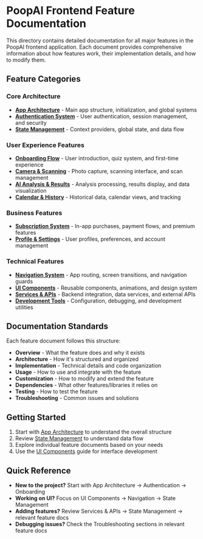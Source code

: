 # PoopAI Frontend Feature Documentation

This directory contains detailed documentation for all major features in the PoopAI frontend application. Each document provides comprehensive information about how features work, their implementation details, and how to modify them.

## Feature Categories

### Core Architecture
- [**App Architecture**](./01-app-architecture.md) - Main app structure, initialization, and global systems
- [**Authentication System**](./02-authentication.md) - User authentication, session management, and security
- [**State Management**](./03-state-management.md) - Context providers, global state, and data flow

### User Experience Features
- [**Onboarding Flow**](./04-onboarding.md) - User introduction, quiz system, and first-time experience
- [**Camera & Scanning**](./05-camera-scanning.md) - Photo capture, scanning interface, and scan management
- [**AI Analysis & Results**](./06-analysis-results.md) - Analysis processing, results display, and data visualization
- [**Calendar & History**](./07-calendar-history.md) - Historical data, calendar views, and tracking

### Business Features
- [**Subscription System**](./08-subscription.md) - In-app purchases, payment flows, and premium features
- [**Profile & Settings**](./09-profile-settings.md) - User profiles, preferences, and account management

### Technical Features
- [**Navigation System**](./10-navigation.md) - App routing, screen transitions, and navigation guards
- [**UI Components**](./11-ui-components.md) - Reusable components, animations, and design system
- [**Services & APIs**](./12-services-apis.md) - Backend integration, data services, and external APIs
- [**Development Tools**](./13-development-tools.md) - Configuration, debugging, and development utilities

## Documentation Standards

Each feature document follows this structure:
- **Overview** - What the feature does and why it exists
- **Architecture** - How it's structured and organized
- **Implementation** - Technical details and code organization
- **Usage** - How to use and integrate with the feature
- **Customization** - How to modify and extend the feature
- **Dependencies** - What other features/libraries it relies on
- **Testing** - How to test the feature
- **Troubleshooting** - Common issues and solutions

## Getting Started

1. Start with [App Architecture](./01-app-architecture.md) to understand the overall structure
2. Review [State Management](./03-state-management.md) to understand data flow
3. Explore individual feature documents based on your needs
4. Use the [UI Components](./11-ui-components.md) guide for interface development

## Quick Reference

- **New to the project?** Start with App Architecture → Authentication → Onboarding
- **Working on UI?** Focus on UI Components → Navigation → State Management  
- **Adding features?** Review Services & APIs → State Management → relevant feature docs
- **Debugging issues?** Check the Troubleshooting sections in relevant feature docs
